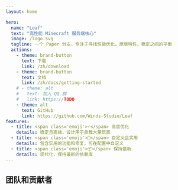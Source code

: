 ```yaml
---
layout: home

hero:
  name: "Leaf"
  text: "高性能 Minecraft 服务端核心"
  image: /logo.svg
  tagline: 一个 Paper 分支，专注于寻找性能优化，原版特性，稳定之间的平衡
  actions:
    - theme: brand-button
      text: 下载
      link: /zh/download
    - theme: brand-button
      text: 文档
      link: /zh/docs/getting-started
    # - theme: alt
    #   text: 加入 QQ 群
    #   link: https://TODO
    - theme: alt
      text: GitHub
      link: https://github.com/Winds-Studio/Leaf
features:
  - title: <span class='emoji'>⚡</span> 高度优化
    details: 稳定且高效，设计用于承载大量玩家
  - title: <span class='emoji'>🧬</span> 自定义且实用
    details: 包含实用的功能和修复，可在配置中自定义
  - title: <span class='emoji'>📦</span> 保持最新
    details: 现代化，保持最新的依赖库
---
```


<script setup>
import Contributors from '../../.vitepress/theme/components/Contributors.vue'
</script>

## 团队和贡献者

<Suspense>
    <Contributors lang="zh" />
</Suspense>
